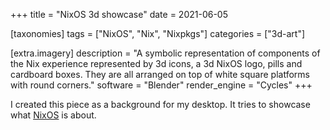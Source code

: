 +++
title = "NixOS 3d showcase"
date = 2021-06-05

[taxonomies]
tags = ["NixOS", "Nix", "Nixpkgs"]
categories = ["3d-art"]

[extra.imagery]
description = "A symbolic representation of components of the Nix experience represented by 3d icons, a 3d NixOS logo, pills and cardboard boxes. They are all arranged on top of white square platforms with round corners."
software = "Blender"
render_engine = "Cycles"
+++

I created this piece as a background for my desktop. It tries to showcase what [NixOS](https://nixos.org) is about.
